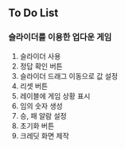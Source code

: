 ##  To Do List

### 슬라이더를 이용한 업다운 게임

1. 슬라이더 사용
2. 정답 확인 버튼
3. 슬라이더 드래그 이동으로 값 설정
4. 리셋 버튼
5. 레이블에 게임 상황 표시
6. 임의 숫자 생성
7. 승, 패 알람 설정
8. 초기화 버튼
9. 크레딧 화면 제작
